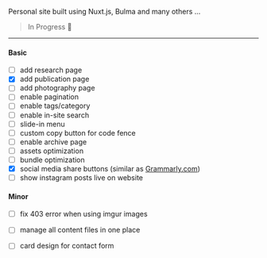 Personal site built using Nuxt.js, Bulma and many others ...

> In Progress :construction:

-----

#### Basic

- [ ] add research page
- [x] add publication page
- [ ] add photography page
- [ ] enable pagination
- [ ] enable tags/category
- [ ] enable in-site search
- [ ] slide-in menu
- [ ] custom copy button for code fence
- [ ] enable archive page
- [ ] assets optimization
- [ ] bundle optimization
- [x] social media share buttons (similar as [Grammarly.com](app.grammarly.com))
- [ ] show instagram posts live on website

#### Minor

- [ ] fix 403 error when using imgur images
- [ ] manage all content files in one place
- [ ] card design for contact form

